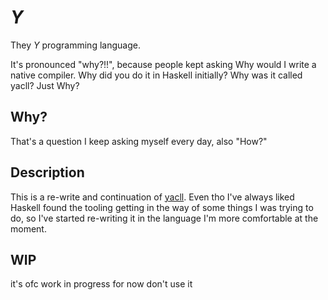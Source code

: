 # _Y_ 

They _Y_ programming language. 

It's pronounced "why?!!", because people kept asking Why would
I write a native compiler. Why did you do it in Haskell initially?
Why was it called yacll? Just Why?

## Why?

That's a question I keep asking myself every day, also "How?"

## Description 

This is a re-write and continuation of [yacll]( https://github.com/gabriel128/yacll). Even tho I've always 
liked Haskell found the tooling getting in the way 
of some things I was trying to do, so I've started
re-writing it in the language I'm more comfortable at the moment.

## WIP

it's ofc work in progress for now don't use it
